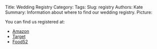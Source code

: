 Title: Wedding Registry
Category: 
Tags: 
Slug: registry
Authors: Kate
Summary: Information about where to find our wedding registry.
Picture:  


You can find us registered at:

- [Amazon](https://www.amazon.com/wedding/share/reeher-palmer)
- [Target](https://www.target.com/gift-registry/giftgiver?registryId=830333f884694ddfa55df8b4890ada9c&type=WEDDING)
- [Food52](https://food52.com/shop/registry/2735-candace-elena-and-kate)
